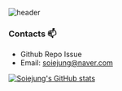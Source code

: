 ![header](https://capsule-render.vercel.app/api?type=waving&color=auto&height=200&section=header&text=Soie%20Github!&fontSize=70)


### Contacts 📫

* Github Repo Issue
* Email: soiejung@naver.com

[![Soiejung's GitHub stats](https://github-readme-stats.vercel.app/api?username=soiejung&theme=graywhite)](https://github.com/soiejung/github-readme-stats)

